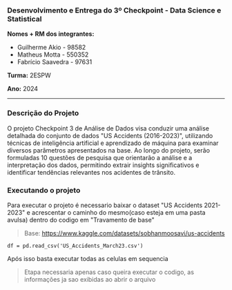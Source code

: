### Desenvolvimento e Entrega do 3º Checkpoint - Data Science e Statistical
 
**Nomes + RM dos integrantes:**
- Guilherme Akio - 98582
- Matheus Motta - 550352
- Fabrício Saavedra - 97631
 
**Turma:** 2ESPW
 
**Ano:** 2024
___
 
### Descrição do Projeto
O projeto Checkpoint 3 de Análise de Dados visa conduzir uma análise detalhada do conjunto de dados "US Accidents (2016-2023)", utilizando técnicas de inteligência artificial e aprendizado de máquina para examinar diversos parâmetros apresentados na base. Ao longo do projeto, serão formuladas 10 questões de pesquisa que orientarão a análise e a interpretação dos dados, permitindo extrair insights significativos e identificar tendências relevantes nos acidentes de trânsito.

### Executando o projeto

Para executar o projeto é necessario baixar o dataset "US Accidents 2021-2023" e acrescentar o caminho do mesmo(caso esteja em uma pasta avulsa) dentro do codigo em "Travamento de base"

> Base: https://www.kaggle.com/datasets/sobhanmoosavi/us-accidents

```
df = pd.read_csv('US_Accidents_March23.csv')
```

Após isso basta executar todas as celulas em sequencia

> Etapa necessaria apenas caso queira executar o codigo, as informações ja sao exibidas ao abrir o arquivo

